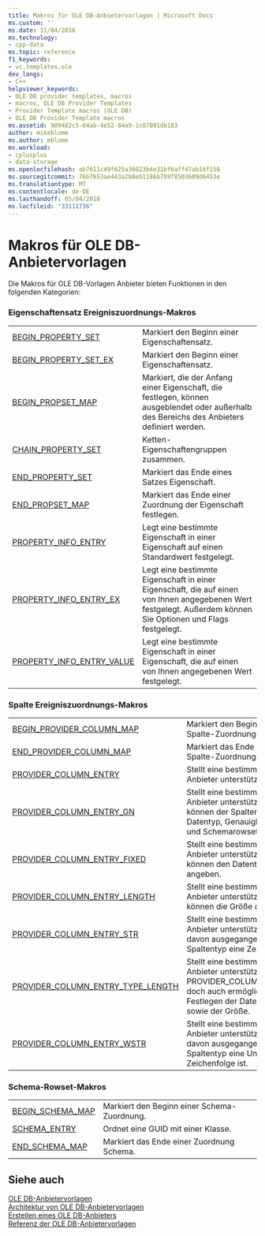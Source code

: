 ```yaml
---
title: Makros für OLE DB-Anbietervorlagen | Microsoft Docs
ms.custom: ''
ms.date: 11/04/2016
ms.technology:
- cpp-data
ms.topic: reference
f1_keywords:
- vc.templates.ole
dev_langs:
- C++
helpviewer_keywords:
- OLE DB provider templates, macros
- macros, OLE DB Provider Templates
- Provider Template macros (OLE DB)
- OLE DB Provider Template macros
ms.assetid: 909482c5-64ab-4e52-84a9-1c07091db183
author: mikeblome
ms.author: mblome
ms.workload:
- cplusplus
- data-storage
ms.openlocfilehash: ab7611c49f625a36023b4e31bf6aff47ab16f156
ms.sourcegitcommit: 76b7653ae443a2b8eb1186b789f8503609d6453e
ms.translationtype: MT
ms.contentlocale: de-DE
ms.lasthandoff: 05/04/2018
ms.locfileid: "33111736"
---
```

# <a name="macros-for-ole-db-provider-templates"></a>Makros für OLE DB-Anbietervorlagen
Die Makros für OLE DB-Vorlagen Anbieter bieten Funktionen in den folgenden Kategorien:  
  
### <a name="property-set-map-macros"></a>Eigenschaftensatz Ereigniszuordnungs-Makros  
  
|||  
|-|-|  
|[BEGIN_PROPERTY_SET](../../data/oledb/begin-property-set.md)|Markiert den Beginn einer Eigenschaftensatz.|  
|[BEGIN_PROPERTY_SET_EX](../../data/oledb/begin-property-set-ex.md)|Markiert den Beginn einer Eigenschaftensatz.|  
|[BEGIN_PROPSET_MAP](../../data/oledb/begin-propset-map.md)|Markiert, die der Anfang einer Eigenschaft, die festlegen, können ausgeblendet oder außerhalb des Bereichs des Anbieters definiert werden.|  
|[CHAIN_PROPERTY_SET](../../data/oledb/chain-property-set.md)|Ketten-Eigenschaftengruppen zusammen.|  
|[END_PROPERTY_SET](../../data/oledb/end-property-set.md)|Markiert das Ende eines Satzes Eigenschaft.|  
|[END_PROPSET_MAP](../../data/oledb/end-propset-map.md)|Markiert das Ende einer Zuordnung der Eigenschaft festlegen.|  
|[PROPERTY_INFO_ENTRY](../../data/oledb/property-info-entry.md)|Legt eine bestimmte Eigenschaft in einer Eigenschaft auf einen Standardwert festgelegt.|  
|[PROPERTY_INFO_ENTRY_EX](../../data/oledb/property-info-entry-ex.md)|Legt eine bestimmte Eigenschaft in einer Eigenschaft, die auf einen von Ihnen angegebenen Wert festgelegt. Außerdem können Sie Optionen und Flags festgelegt.|  
|[PROPERTY_INFO_ENTRY_VALUE](../../data/oledb/property-info-entry-value.md)|Legt eine bestimmte Eigenschaft in einer Eigenschaft, die auf einen von Ihnen angegebenen Wert festgelegt.|  
  
### <a name="column-map-macros"></a>Spalte Ereigniszuordnungs-Makros  
  
|||  
|-|-|  
|[BEGIN_PROVIDER_COLUMN_MAP](../../data/oledb/begin-provider-column-map.md)|Markiert den Beginn der Anbieter Spalte-Zuordnungseinträge.|  
|[END_PROVIDER_COLUMN_MAP](../../data/oledb/end-provider-column-map.md)|Markiert das Ende der Anbieter Spalte-Zuordnungseinträge.|  
|[PROVIDER_COLUMN_ENTRY](../../data/oledb/provider-column-entry.md)|Stellt eine bestimmte Spalte, die vom Anbieter unterstützt werden.|  
|[PROVIDER_COLUMN_ENTRY_GN](../../data/oledb/provider-column-entry-gn.md)|Stellt eine bestimmte Spalte, die vom Anbieter unterstützt werden. Sie können der Spaltenwerts Größe, Datentyp, Genauigkeit, Dezimalstellen und Schemarowset-GUID angeben.|  
|[PROVIDER_COLUMN_ENTRY_FIXED](../../data/oledb/provider-column-entry-fixed.md)|Stellt eine bestimmte Spalte, die vom Anbieter unterstützt werden. Sie können den Datentyp der Spalte angeben.|  
|[PROVIDER_COLUMN_ENTRY_LENGTH](../../data/oledb/provider-column-entry-length.md)|Stellt eine bestimmte Spalte, die vom Anbieter unterstützt werden. Sie können die Größe der Spalte angeben.|  
|[PROVIDER_COLUMN_ENTRY_STR](../../data/oledb/provider-column-entry-str.md)|Stellt eine bestimmte Spalte, die vom Anbieter unterstützt werden. Es wird davon ausgegangen, dass der Spaltentyp eine Zeichenfolge ist.|  
|[PROVIDER_COLUMN_ENTRY_TYPE_LENGTH](../../data/oledb/provider-column-entry-type-length.md)|Stellt eine bestimmte Spalte, die vom Anbieter unterstützt werden. Wie Sie PROVIDER_COLUMN_ENTRY_LENGTH, doch auch ermöglicht Ihnen das Festlegen der Datentyp der Spalte sowie der Größe.|  
|[PROVIDER_COLUMN_ENTRY_WSTR](../../data/oledb/provider-column-entry-wstr.md)|Stellt eine bestimmte Spalte, die vom Anbieter unterstützt werden. Es wird davon ausgegangen, dass der Spaltentyp eine Unicode-Zeichenfolge ist.|  
  
### <a name="schema-rowset-macros"></a>Schema-Rowset-Makros  
  
|||  
|-|-|  
|[BEGIN_SCHEMA_MAP](../../data/oledb/begin-schema-map.md)|Markiert den Beginn einer Schema-Zuordnung.|  
|[SCHEMA_ENTRY](../../data/oledb/schema-entry.md)|Ordnet eine GUID mit einer Klasse.|  
|[END_SCHEMA_MAP](../../data/oledb/end-schema-map.md)|Markiert das Ende einer Zuordnung Schema.|  
  
## <a name="see-also"></a>Siehe auch  
 [OLE DB-Anbietervorlagen](../../data/oledb/ole-db-provider-templates-cpp.md)   
 [Architektur von OLE DB-Anbietervorlagen](../../data/oledb/ole-db-provider-template-architecture.md)   
 [Erstellen eines OLE DB-Anbieters](../../data/oledb/creating-an-ole-db-provider.md)   
 [Referenz der OLE DB-Anbietervorlagen](../../data/oledb/ole-db-provider-templates-reference.md)